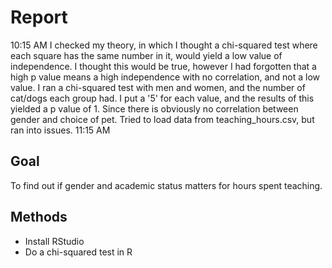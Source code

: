 # Report
10:15 AM
I checked my theory, in which I thought a chi-squared test where each square has the same number in it, would yield a low value of independence. I thought this would be true, however I had forgotten that a high p value means a high independence with no correlation, and not a low value.
I ran a chi-squared test with men and women, and the number of cat/dogs each group had. I put a '5' for each value, and the results of this yielded a p value of 1. Since there is obviously no correlation between gender and choice of pet.
Tried to load data from teaching_hours.csv, but ran into issues.
11:15 AM

## Goal

To find out if gender and academic status matters for hours spent teaching.

## Methods

- Install RStudio
- Do a chi-squared test in R


